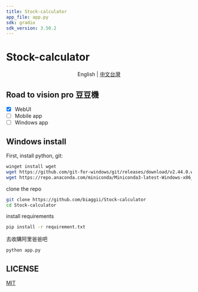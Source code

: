 ```yaml
---
title: Stock-calculator
app_file: app.py
sdk: gradio
sdk_version: 3.50.2
---
```

# Stock-calculator

<p align="center">
English | <a href="README_ZH.md">中文台灣</a>
</p>

## Road to vision pro 豆豆機

* [X] WebUI
* [ ] Mobile app
* [ ] Windows app

## Windows install

First, install python, git:

```bash
winget install wget
wget https://github.com/git-for-windows/git/releases/download/v2.44.0.windows.1/Git-2.44.0-64-bit.exe
wget https://repo.anaconda.com/miniconda/Miniconda3-latest-Windows-x86_64.exe
```
clone the repo
```bash
git clone https://github.com/biaggii/Stock-calculator
cd Stock-calculator
```

install requirements

```bash
pip install -r requirement.txt
```

去收購阿里爸爸吧
```bash
python app.py
```

## LICENSE

[MIT](https://opensource.org/license/mit/)
